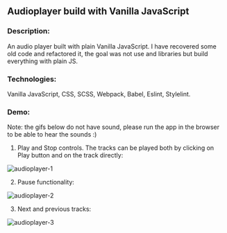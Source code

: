 ## Audioplayer build with Vanilla JavaScript

### Description: 
An audio player built with plain Vanilla JavaScript. I have recovered some old code and refactored it, the goal was not use and libraries but build everything with plain JS.

### Technologies: 
Vanilla JavaScript, CSS, SCSS, Webpack, Babel, Eslint, Stylelint.

### Demo:

Note: the gifs below do not have sound, please run the app in the browser to be able to hear the sounds :)

1. Play and Stop controls. The tracks can be played both by clicking on Play button and on the track directly:

![audioplayer-1](https://user-images.githubusercontent.com/66952678/102553143-48898980-40ba-11eb-969a-1beae29f0bb0.gif)

2. Pause functionality:

![audioplayer-2](https://user-images.githubusercontent.com/66952678/102553383-aa49f380-40ba-11eb-9530-cb4008be7584.gif)

3. Next and previous tracks:

![audioplayer-3](https://user-images.githubusercontent.com/66952678/102553654-1b89a680-40bb-11eb-9f55-1fed9b28a3a4.gif)

